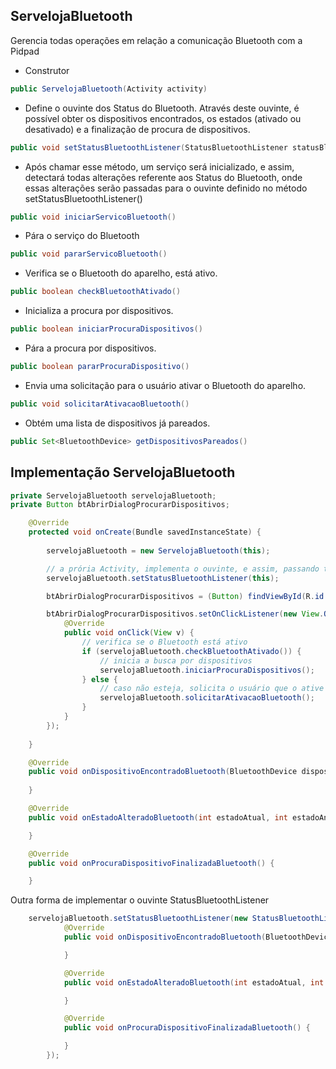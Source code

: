 ## ServelojaBluetooth
Gerencia todas operações em relação a comunicação Bluetooth com a Pidpad

* Construtor
```java
public ServelojaBluetooth(Activity activity)
```

* Define o ouvinte dos Status do Bluetooth. Através deste ouvinte, é possível obter os dispositivos encontrados, os estados (ativado ou desativado) e a finalização de procura de dispositivos.
```java
public void setStatusBluetoothListener(StatusBluetoothListener statusBluetoothListener)
```

* Após chamar esse método, um serviço será inicializado, e assim, detectará todas alterações referente aos Status do Bluetooth, onde essas alterações serão passadas para o ouvinte definido no método setStatusBluetoothListener()
```java
public void iniciarServicoBluetooth()
```

* Pára o serviço do Bluetooth
```java
public void pararServicoBluetooth()
```

* Verifica se o Bluetooth do aparelho, está ativo.
```java
public boolean checkBluetoothAtivado()
```

* Inicializa a procura por dispositivos.
```java
public boolean iniciarProcuraDispositivos()
```

* Pára a procura por dispositivos.
```java
public boolean pararProcuraDispositivo()
```

* Envia uma solicitação para o usuário ativar o Bluetooth do aparelho.
```java
public void solicitarAtivacaoBluetooth()
```

* Obtém uma lista de dispositivos já pareados.
```java
public Set<BluetoothDevice> getDispositivosPareados()
```

## Implementação ServelojaBluetooth

```java
private ServelojaBluetooth servelojaBluetooth;
private Button btAbrirDialogProcurarDispositivos;

    @Override
    protected void onCreate(Bundle savedInstanceState) {
        
        servelojaBluetooth = new ServelojaBluetooth(this);

        // a prória Activity, implementa o ouvinte, e assim, passando this como parâmetro de ouvinte
        servelojaBluetooth.setStatusBluetoothListener(this);

        btAbrirDialogProcurarDispositivos = (Button) findViewById(R.id.ac_main_bt_abrir_dialog);

        btAbrirDialogProcurarDispositivos.setOnClickListener(new View.OnClickListener() {
            @Override
            public void onClick(View v) {
                // verifica se o Bluetooth está ativo
                if (servelojaBluetooth.checkBluetoothAtivado()) {
                    // inicia a busca por dispositivos
                    servelojaBluetooth.iniciarProcuraDispositivos();
                } else {
                    // caso não esteja, solicita o usuário que o ative
                    servelojaBluetooth.solicitarAtivacaoBluetooth();
                }
            }
        });
        
    }

    @Override
    public void onDispositivoEncontradoBluetooth(BluetoothDevice dispositivo) {
        
    }

    @Override
    public void onEstadoAlteradoBluetooth(int estadoAtual, int estadoAnterior) {

    }

    @Override
    public void onProcuraDispositivoFinalizadaBluetooth() {

    }
```

Outra forma de implementar o ouvinte StatusBluetoothListener

```java
    servelojaBluetooth.setStatusBluetoothListener(new StatusBluetoothListener() {
            @Override
            public void onDispositivoEncontradoBluetooth(BluetoothDevice dispositivo) {

            }

            @Override
            public void onEstadoAlteradoBluetooth(int estadoAtual, int estadoAnterior) {

            }

            @Override
            public void onProcuraDispositivoFinalizadaBluetooth() {

            }
        });
```
